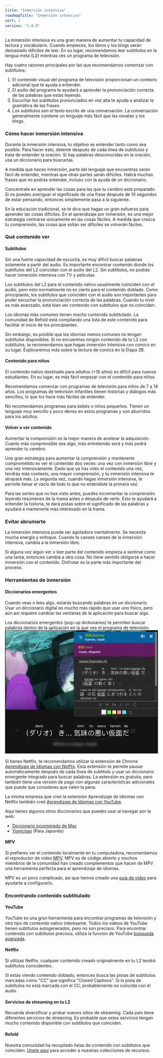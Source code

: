 ```yaml
---
title: "Inmersión intensiva"
roadmapTitle: "Inmersión intensiva"
sort: 1
version: "1.0.0"
---
```


La inmersión intensiva es una gran manera de aumentar tu capacidad de lectura y vocabulario. Cuando empieces, los libros y los blogs serán demasiado difíciles de leer. En su lugar, recomendamos leer subtítulos en la lengua meta (L2) mientras ves un programa de televisión.

Hay cuatro razones principales por las que recomendamos comenzar con subtítulos:

1. El contenido visual del programa de televisión proporcionan un contexto adicional que te ayuda a entender.
1. El audio del programa te ayudará a aprender la pronunciación correcta de las palabras que estás leyendo.
1. Escuchar los subtítulos pronunciados en voz alta te ayuda a analizar la gramática de las frases.
1. Los subtítulos son el texto escrito de una conversación. La conversación generalmente contiene un lenguaje más fácil que las novelas y los blogs.

### Cómo hacer inmersión intensiva

Durante la inmersión intensiva, tu objetivo es entender tanto como sea posible. Para hacer esto, detente después de cada línea de subtítulos y trata de entender la oración. Si hay palabras desconocidas en la oración, usa un diccionario para buscarlas.

A medida que haces inmersión, parte del lenguaje que encuentras serán fácil de entender, mientras que otras partes serán difíciles. Habrá muchas frases que no podrás entender, incluso con la ayuda de un diccionario.

Concéntrate en aprender las cosas para las que tu cerebro está preparado. Si no puedes averiguar el significado de una frase después de 10 segundos de estar pensando, entonces simplemente pasa a la siguiente.

En la educación tradicional, se te dice que hagas un gran esfuerzo para aprender las cosas difíciles. En el aprendizaje por inmersión, es una mejor estrategia centrarse únicamente en las cosas fáciles. A medida que crezca tu comprensión, las cosas que solían ser difíciles se volverán fáciles.

### Qué contenido ver

#### Subtítulos

Sin una fuerte capacidad de escucha, es muy difícil buscar palabras solamente a partir del audio. Es importante encontrar contenido donde los subtítulos del L2 coincidan con el audio del L2. Sin subtítulos, no podrás hacer inmersión intensiva con TV y películas.

Los subtítulos del L2 para el contenido nativo usualmente coinciden con el audio, pero esto normalmente no es cierto para el contenido doblado. Como principiante, los subtítulos que coinciden con el audio son importantes para poder escuchar la pronunciación correcta de las palabras. Cuando tu nivel es más avanzado, está bien ver contenido con subtítulos que no coinciden.

Los idiomas más comunes tienen mucho contenido subtitulado. La comunidad de Refold está compilando una lista de este contenido para facilitar el inicio de los principiantes.

Sin embargo, es posible que los idiomas menos comunes no tengan subtítulos disponibles. Si no encuentras ningún contenido de tu L2 con subtítulos, te recomendamos que hagas inmersión intensiva con comics en su lugar. Explicaremos más sobre la lectura de comics en la Etapa 2B.

#### Contenido para niños

El contenido nativo destinado para adultos (+16 años) es difícil para nuevos estudiantes. En su lugar, es más fácil empezar con el contenido para niños.

Recomendamos comenzar con programas de televisión para niños de 7 a 14 años. Los programas de televisión infantiles tienen historias y diálogos más sencillos, lo que los hace más fáciles de entender.

No recomendamos programas para bebés o niños pequeños. Tienen un lenguaje muy sencillo y poco denso en estos programas y son aburridos para los adultos.

#### Volver a ver contenido

Aumentar la comprensión es la mejor manera de acelerar la adquisición. Cuanto más comprensible sea algo, más entretenido será y más podrá aprender tu cerebro.

Una gran estrategia para aumentar la comprensión y mantenerte comprometido es ver el contenido dos veces: una vez con inmersión libre y una vez intensivamente. Dado que ya has visto el contenido una vez, tendrás más contexto, una mayor comprensión, y tu inmersión intensiva te atrapará más. La segunda vez, cuando hagas inmersión intensiva, te permite llenar el vacío de todo lo que no entendiste la primera vez.

Para las series que no has visto antes, puedes incrementar la comprensión leyendo resúmenes de la trama antes o después de verlo. Esto te ayudará a entender la historia, te dará pistas sobre el significado de las palabras y ayudará a mantenerte más interesado en la trama.

### Evitar abrumarte

La inmersión intensiva puede ser agotadora mentalmente. Se necesita mucha energía y enfoque. Cuando te canses canses de la inmersión intensiva, cambia a la inmersión libre.

Si alguna vez algún ver o leer parte del contenido empieza a sentirse como una tarea, entonces cambia a otra cosa. No tiene sentido obligarse a hacer inmersión con el contenido. Disfrutar es la parte más importante del proceso.

### Herramientas de inmersión

#### Diccionarios emergentes

Cuando veas o lees algo, estarás buscando palabras en un diccionario. Usar un diccionario digital es mucho más rápido que usar uno físico, pero aún así requiere cambiar las ventanas de la aplicación para buscar algo.

Los diccionarios emergentes (pop-up dictionaries) te permiten buscar palabras dentro de la aplicación en la que ves el programa de televisión. ![](../../../images/popup-dictionary.png)

Si tienes Netflix, te recomendamos utilizar la extensión de Chrome [Aprendizaje de Idiomas con Netflix][llwn-link]. Esta extensión te permite pausar automáticamente después de cada línea de subtitulo y usar un diccionario emergente integrado para buscar palabras. La extensión es gratuita, pero también tiene una versión de pago con algunas características adicionales que puede que consideres que valen la pena.

La misma empresa que creó la extensión Aprendizaje de Idiomas con Netflix también creó [Aprendizaje de Idiomas con YouTube][llwyt-link].

Aquí tienes algunos otros diccionarios que puedes usar al navegar por la web:

-   [Diccionario incorporado de Mac][mac-dictionary]
-   [Yomichan][yomichan] (Para Japonés)

#### MPV

Si prefieres ver el contenido localmente en tu computadora, recomendamos el reproductor de video [MPV][mpv-link]. MPV es de código abierto y muchos miembros de la comunidad han creado complementos que hacen de MPV una herramienta perfecta para el aprendizaje de idiomas.

MPV es un poco complicado, así que hemos creado una [guía de vídeo][mpv-guide] para ayudarte a configurarlo.

### Encontrando contenido subtitulado

#### YouTube

YouTube es una gran herramienta para encontrar programas de televisión y otro tipo de contenido nativo interesante. Todos los vídeos de YouTube tienen subtítulos autogenerados, pero no son precisos. Para encontrar contenido con subtítulos precisos, utiliza la función de YouTube [búsqueda avanzada][youtube-sub-search].

#### Netflix

Si utilizas Netflix, cualquier contenido creado originalmente en tu L2 tendrá subtítulos coincidentes.

Si estás viendo contenido doblado, entonces busca las pistas de subtítulos marcadas como "CC" que significa "Closed Captions". Si la pista de subtítulos no está marcada con el CC, probablemente no coincida con el audio.

#### Servicios de streaming en tu L2

Recuerda diversificar y probar nuevos sitios de streaming. Cada país tiene diferentes servicios de streaming. Es probable que estos servicios tengan mucho contenido disponible con subtítulos que coinciden.

#### Refold

Nuestra comunidad ha recopilado listas de contenido con subtítulos que coinciden. [Únete aquí][join-link] para acceder a nuestras colecciones de recursos.

[join-link]: /join
[llwn-link]: https://languagelearningwithnetflix.com/
[llwyt-link]: https://chrome.google.com/webstore/detail/language-learning-with-yo/jkhhdcaafjabenpmpcpgdjiffdpmmcjb
[yomichan]: https://chrome.google.com/webstore/detail/yomichan/ogmnaimimemjmbakcfefmnahgdfhfami
[mac-dictionary]: https://wokabulary.com/blog/the-built-in-dictionary-on-mac-and-iphone.html
[mpv-link]: https://mpv.io/
[mpv-guide]: https://youtu.be/bbg6ztWecbU
[youtube-sub-search]: https://support.google.com/youtube/answer/3029103?hl=en
